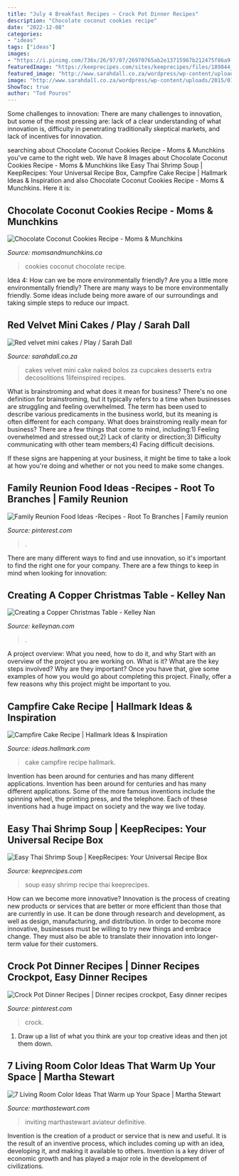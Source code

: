 ```yaml
---
title: "July 4 Breakfast Recipes ~ Crock Pot Dinner Recipes"
description: "Chocolate coconut cookies recipe"
date: "2022-12-08"
categories:
- "ideas"
tags: ["ideas"]
images:
- "https://i.pinimg.com/736x/26/97/07/26970765ab2e13715967b212475f86a9--crock-pot-dinners-crock-pot-recipes.jpg"
featuredImage: "https://keeprecipes.com/sites/keeprecipes/files/189844_1483640130_0.jpg"
featured_image: "http://www.sarahdall.co.za/wordpress/wp-content/uploads/2015/01/red-velvet.jpg"
image: "http://www.sarahdall.co.za/wordpress/wp-content/uploads/2015/01/red-velvet.jpg"
ShowToc: true
author: "Tod Pouros"
---
```



Some challenges to innovation:
There are many challenges to innovation, but some of the most pressing are: lack of a clear understanding of what innovation is, difficulty in penetrating traditionally skeptical markets, and lack of incentives for innovation.

	

		
searching about Chocolate Coconut Cookies Recipe - Moms &amp; Munchkins you've came to the right web. We have 8 Images about Chocolate Coconut Cookies Recipe - Moms &amp; Munchkins like Easy Thai Shrimp Soup | KeepRecipes: Your Universal Recipe Box, Campfire Cake Recipe | Hallmark Ideas &amp; Inspiration and also Chocolate Coconut Cookies Recipe - Moms &amp; Munchkins. Here it is:
		
    
## Chocolate Coconut Cookies Recipe - Moms &amp; Munchkins

<img loading=lazy src="http://www.momsandmunchkins.ca/wp-content/uploads/2016/03/chocolate-coconut-cookies-3.jpg" onerror="this.onerror=null;this.src='https://tse3.mm.bing.net/th?id=OIP.0T4Mk8T94WxB_Pvbq-ztQQHaKt&amp;pid=15.1';" alt="Chocolate Coconut Cookies Recipe - Moms &amp; Munchkins">

_Source: momsandmunchkins.ca_

>cookies coconut chocolate recipe. 

	

Idea 4: How can we be more environmentally friendly?
Are you a little more environmentally friendly? There are many ways to be more environmentally friendly. Some ideas include being more aware of our surroundings and taking simple steps to reduce our impact.

    
## Red Velvet Mini Cakes / Play / Sarah Dall

<img loading=lazy src="http://www.sarahdall.co.za/wordpress/wp-content/uploads/2015/01/red-velvet.jpg" onerror="this.onerror=null;this.src='https://tse2.mm.bing.net/th?id=OIP.aYPtaqhwEcSrTk4iGou_2gHaLH&amp;pid=15.1';" alt="Red velvet mini cakes / Play / Sarah Dall">

_Source: sarahdall.co.za_

>cakes velvet mini cake naked bolos za cupcakes desserts extra decosolitions 1lifeinspired recipes. 

	

What is brainstroming and what does it mean for business?
There's no one definition for brainstroming, but it typically refers to a time when businesses are struggling and feeling overwhelmed. The term has been used to describe various predicaments in the business world, but its meaning is often different for each company. 
What does brainstroming really mean for business? There are a few things that come to mind, including:1) Feeling overwhelmed and stressed out;2) Lack of clarity or direction;3) Difficulty communicating with other team members;4) Facing difficult decisions. 

If these signs are happening at your business, it might be time to take a look at how you're doing and whether or not you need to make some changes.

    
## Family Reunion Food Ideas -Recipes - Root To Branches | Family Reunion

<img loading=lazy src="https://i.pinimg.com/736x/ca/27/bb/ca27bbbe60cd0a3649ccfd91f666b9b9.jpg" onerror="this.onerror=null;this.src='https://tse4.mm.bing.net/th?id=OIP.8cGGUZs6QiRVCcVtIMhGJAAAAA&amp;pid=15.1';" alt="Family Reunion Food Ideas -Recipes - Root To Branches | Family reunion">

_Source: pinterest.com_

>. 

	

There are many different ways to find and use innovation, so it's important to find the right one for your company. There are a few things to keep in mind when looking for innovation: 

    
## Creating A Copper Christmas Table - Kelley Nan

<img loading=lazy src="https://kelleynan.com/wp-content/uploads/2015/12/Copper-Christmas-Table-Announcement.jpg" onerror="this.onerror=null;this.src='https://tse2.mm.bing.net/th?id=OIP.ieKAaGLz1TYdFME2unMQ6AHaLJ&amp;pid=15.1';" alt="Creating a Copper Christmas Table - Kelley Nan">

_Source: kelleynan.com_

>. 

	

A project overview: What you need, how to do it, and why
Start with an overview of the project you are working on. What is it? What are the key steps involved? Why are they important? Once you have that, give some examples of how you would go about completing this project. Finally, offer a few reasons why this project might be important to you.

    
## Campfire Cake Recipe | Hallmark Ideas &amp; Inspiration

<img loading=lazy src="https://ideas.hallmark.com/wp-content/uploads/2016/09/CampfireCake600x600.jpg" onerror="this.onerror=null;this.src='https://tse4.mm.bing.net/th?id=OIP.8ehZCUc1ZrEO-NeHZj_6AQHaHa&amp;pid=15.1';" alt="Campfire Cake Recipe | Hallmark Ideas &amp; Inspiration">

_Source: ideas.hallmark.com_

>cake campfire recipe hallmark. 

	

Invention has been around for centuries and has many different applications.
Invention has been around for centuries and has many different applications. Some of the more famous inventions include the spinning wheel, the printing press, and the telephone. Each of these inventions had a huge impact on society and the way we live today.

    
## Easy Thai Shrimp Soup | KeepRecipes: Your Universal Recipe Box

<img loading=lazy src="https://keeprecipes.com/sites/keeprecipes/files/189844_1483640130_0.jpg" onerror="this.onerror=null;this.src='https://tse2.mm.bing.net/th?id=OIP._4LJhICZ_TWTBP8e5dV8BgHaLH&amp;pid=15.1';" alt="Easy Thai Shrimp Soup | KeepRecipes: Your Universal Recipe Box">

_Source: keeprecipes.com_

>soup easy shrimp recipe thai keeprecipes. 

	

How can we become more innovative?
Innovation is the process of creating new products or services that are better or more efficient than those that are currently in use. It can be done through research and development, as well as design, manufacturing, and distribution. In order to become more innovative, businesses must be willing to try new things and embrace change. They must also be able to translate their innovation into longer-term value for their customers.

    
## Crock Pot Dinner Recipes | Dinner Recipes Crockpot, Easy Dinner Recipes

<img loading=lazy src="https://i.pinimg.com/736x/26/97/07/26970765ab2e13715967b212475f86a9--crock-pot-dinners-crock-pot-recipes.jpg" onerror="this.onerror=null;this.src='https://tse1.mm.bing.net/th?id=OIP.K1WXC5L4QOlPGXf-HeIndQHaLH&amp;pid=15.1';" alt="Crock Pot Dinner Recipes | Dinner recipes crockpot, Easy dinner recipes">

_Source: pinterest.com_

>crock. 

	

1. Draw up a list of what you think are your top creative ideas and then jot them down.

    
## 7 Living Room Color Ideas That Warm Up Your Space | Martha Stewart

<img loading=lazy src="https://assets.marthastewart.com/styles/wmax-1500/d29/creamy-white-living-room-1216/creamy-white-living-room-1216.jpg?itok=u8T36vcO" onerror="this.onerror=null;this.src='https://tse3.mm.bing.net/th?id=OIP._x4nPtbEs9zknZT5HsNAeQHaKh&amp;pid=15.1';" alt="7 Living Room Color Ideas That Warm up Your Space | Martha Stewart">

_Source: marthastewart.com_

>inviting marthastewart aviateur definitive. 

	

Invention is the creation of a product or service that is new and useful. It is the result of an inventive process, which includes coming up with an idea, developing it, and making it available to others. Invention is a key driver of economic growth and has played a major role in the development of civilizations.


